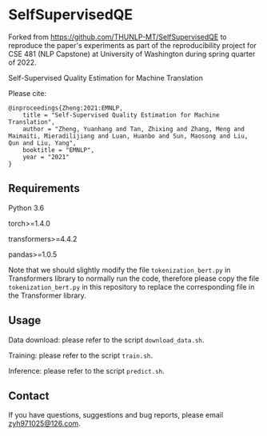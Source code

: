# SelfSupervisedQE

Forked from https://github.com/THUNLP-MT/SelfSupervisedQE
to reproduce the paper's experiments as part of the reproducibility
project for CSE 481 (NLP Capstone) at University of Washington
during spring quarter of 2022.

Self-Supervised Quality Estimation for Machine Translation

Please cite:

```
@inproceedings{Zheng:2021:EMNLP,
    title = "Self-Supervised Quality Estimation for Machine Translation",
    author = "Zheng, Yuanhang and Tan, Zhixing and Zhang, Meng and Maimaiti, Mieradilijiang and Luan, Huanbo and Sun, Maosong and Liu, Qun and Liu, Yang",
    booktitle = "EMNLP",
    year = "2021"
}
```

## Requirements

Python 3.6

torch>=1.4.0

transformers>=4.4.2

pandas>=1.0.5

Note that we should slightly modify the file `tokenization_bert.py` in Transformers library to normally run the code, therefore please copy the file `tokenization_bert.py` in this repository to replace the corresponding file in the Transformer library.

## Usage

Data download: please refer to the script `download_data.sh`.

Training: please refer to the script `train.sh`.

Inference: please refer to the script `predict.sh`.

## Contact

If you have questions, suggestions and bug reports, please email [zyh971025@126.com](mailto:zyh971025@126.com).
